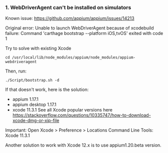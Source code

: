
### 1. WebDriverAgent can't be installed on simulators
Known issue: https://github.com/appium/appium/issues/14213

Original error: Unable to launch WebDriverAgent because of xcodebuild failure: Command 'carthage bootstrap --platform iOS\,tvOS' exited with code 1

Try to solve with existing Xcode

```
cd /usr/local/lib/node_modules/appium/node_modules/appium-webdriveragent
```
Then, run:
```
./Script/bootstrap.sh -d
```
If that doesn't work, here is the solution:
- appium 1.17.1
- appium desktop 1.17.1
- xcode 11.3.1 
See all Xcode popular versions here
https://stackoverflow.com/questions/10335747/how-to-download-xcode-dmg-or-xip-file

Important:
Open Xcode > Preference > Locations 
Command Line Tools: Xcode 11.3.1

Another solution to work with Xcode 12.x is to use appium1.20.beta version.
